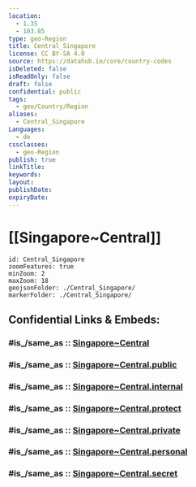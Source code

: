 ```yaml
---
location:
  - 1.35
  - 103.85
type: geo-Region
title: Central_Singapore
license: CC BY-SA 4.0
source: https://datahub.io/core/country-codes
isDeleted: false
isReadOnly: false
draft: false
confidential: public
tags:
  - geo/Country/Region
aliases:
  - Central_Singapore
Languages:
  - de
cssclasses:
  - geo-Region
publish: true
linkTitle:
keywords:
layout:
publishDate:
expiryDate:
---
```


# [[Singapore~Central]] 

```leaflet
id: Central_Singapore
zoomFeatures: true 
minZoom: 2 
maxZoom: 18
geojsonFolder: ./Central_Singapore/
markerFolder: ./Central_Singapore/
```


## Confidential Links & Embeds: 

### #is_/same_as :: [Singapore~Central](/_Standards/Earth/Continent/Asia/Asia~South~East/Malay_Archipelago/Singapore/Districts~Singapore/Singapore~Central.md) 

### #is_/same_as :: [Singapore~Central.public](/_public/Earth/Continent/Asia/Asia~South~East/Malay_Archipelago/Singapore/Districts~Singapore/Singapore~Central.public.md) 

### #is_/same_as :: [Singapore~Central.internal](/_internal/Earth/Continent/Asia/Asia~South~East/Malay_Archipelago/Singapore/Districts~Singapore/Singapore~Central.internal.md) 

### #is_/same_as :: [Singapore~Central.protect](/_protect/Earth/Continent/Asia/Asia~South~East/Malay_Archipelago/Singapore/Districts~Singapore/Singapore~Central.protect.md) 

### #is_/same_as :: [Singapore~Central.private](/_private/Earth/Continent/Asia/Asia~South~East/Malay_Archipelago/Singapore/Districts~Singapore/Singapore~Central.private.md) 

### #is_/same_as :: [Singapore~Central.personal](/_personal/Earth/Continent/Asia/Asia~South~East/Malay_Archipelago/Singapore/Districts~Singapore/Singapore~Central.personal.md) 

### #is_/same_as :: [Singapore~Central.secret](/_secret/Earth/Continent/Asia/Asia~South~East/Malay_Archipelago/Singapore/Districts~Singapore/Singapore~Central.secret.md)

